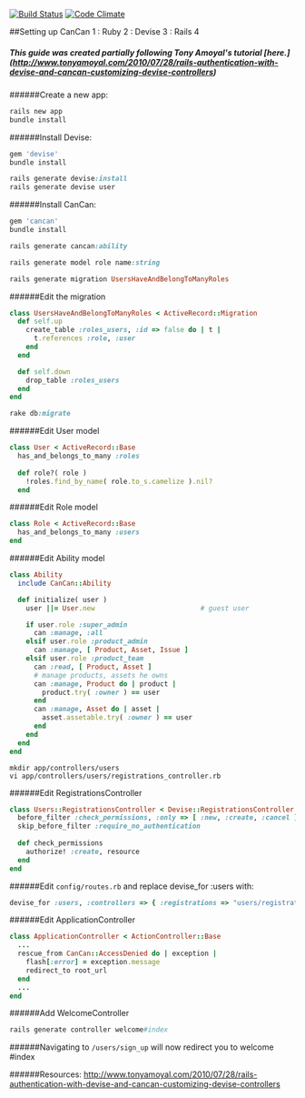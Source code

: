 
[![Build Status](https://travis-ci.org/brunopgalvao/CanCan1Ruby2Devise3Rails4.png?branch=master)](https://travis-ci.org/brunopgalvao/CanCan1Ruby2Devise3Rails4)
[![Code Climate](https://codeclimate.com/github/brunopgalvao/CanCan1Ruby2Devise3Rails4.png)](https://codeclimate.com/github/brunopgalvao/CanCan1Ruby2Devise3Rails4)

##Setting up CanCan 1 : Ruby 2 : Devise 3 : Rails 4
##### This guide was created partially following Tony Amoyal's tutorial [here.] (http://www.tonyamoyal.com/2010/07/28/rails-authentication-with-devise-and-cancan-customizing-devise-controllers)

######Create a new app:
```ruby
rails new app
bundle install
```
######Install Devise:
```ruby
gem 'devise'
bundle install
```
```ruby
rails generate devise:install
rails generate devise user
```
######Install CanCan:
```ruby
gem 'cancan'
bundle install
```
```ruby
rails generate cancan:ability
```
```ruby
rails generate model role name:string
```
```ruby
rails generate migration UsersHaveAndBelongToManyRoles
```
######Edit the migration 
```ruby
class UsersHaveAndBelongToManyRoles < ActiveRecord::Migration 
  def self.up 
    create_table :roles_users, :id => false do | t | 
      t.references :role, :user 
    end 
  end 

  def self.down 
    drop_table :roles_users 
  end 
end 
```
```ruby
rake db:migrate
```
######Edit User model 
```ruby
class User < ActiveRecord::Base 
  has_and_belongs_to_many :roles 
  
  def role?( role ) 
    !roles.find_by_name( role.to_s.camelize ).nil?
  end 
```
######Edit Role model 
```ruby
class Role < ActiveRecord::Base 
  has_and_belongs_to_many :users 
end 
```
######Edit Ability model 
```ruby
class Ability
  include CanCan::Ability 

  def initialize( user ) 
    user ||= User.new                          # guest user 

    if user.role :super_admin 
      can :manage, :all 
    elsif user.role :product_admin 
      can :manage, [ Product, Asset, Issue ] 
    elsif user.role :product_team 
      can :read, [ Product, Asset ] 
      # manage products, assets he owns 
      can :manage, Product do | product | 
        product.try( :owner ) == user
      end 
      can :manage, Asset do | asset | 
        asset.assetable.try( :owner ) == user
      end 
    end 
  end 
end 
```
```
mkdir app/controllers/users
vi app/controllers/users/registrations_controller.rb 
```
######Edit RegistrationsController 
```ruby
class Users::RegistrationsController < Devise::RegistrationsController 
  before_filter :check_permissions, :only => [ :new, :create, :cancel ] 
  skip_before_filter :require_no_authentication 
  
  def check_permissions
    authorize! :create, resource
  end 
end 
```
######Edit ```config/routes.rb``` and replace devise_for :users with: 
```ruby
devise_for :users, :controllers => { :registrations => "users/registrations" } 
```
######Edit ApplicationController 
```ruby
class ApplicationController < ActionController::Base 
  ...
  rescue_from CanCan::AccessDenied do | exception | 
    flash[:error] = exception.message 
    redirect_to root_url
  end 
  ...
end 
```
######Add WelcomeController 
```ruby
rails generate controller welcome#index
```
######Navigating to ```/users/sign_up``` will now redirect you to welcome #index

######Resources: http://www.tonyamoyal.com/2010/07/28/rails-authentication-with-devise-and-cancan-customizing-devise-controllers
